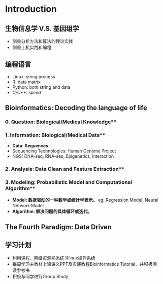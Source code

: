 # Introduction
## 生物信息学 V.S. 基因组学
* 侧重分析方法和算法的理论实践
* 侧重上机实践和编程
## 编程语言
* Linux: string process
* R: data matrix
* Python: both string and data
* *C/C++: speed*
## Bioinformatics: Decoding the language of life
### 0. Question: Biological/Medical Knowledge**
### 1. Information: Biological/Medical Data**
* **Data: Sequences**
* Sequencing Technologies: Human Genome Project
* NGS: DNA-seq, RNA-seq, Epigenetics, Interaction
### 2. Analysis: Data Clean and Feature Extraction**
### 3. Modeling: Probabilistic Model and Computational Algorithm**
   * **Model: 数据驱动的一种数学或统计学表示。** eg. Regression Model, Neural Network Model
   * **Algorithm: 解决问题的具体循环或迭代。**
## The Fourth Paradigm: Data Driven
## 学习计划
* 利用课程、网络资源熟悉练习linux操作系统
* 每周学习主教材上课讲义PPT及实践教程Bioinformatics Tutorial，并积极阅读参考书
* 积极与同学进行Group Study
